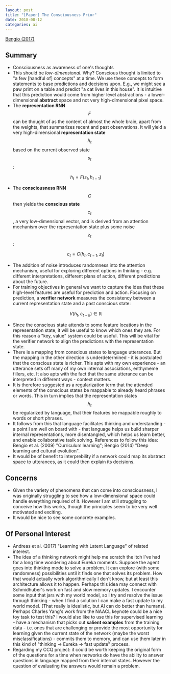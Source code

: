 ```yaml
---
layout: post
title: "[Paper] The Consciousness Prior"
date: 2018-08-12
categories: ai
---
```


[Bengio (2017)](https://arxiv.org/pdf/1709.08568)

## Summary

- Consciousness as awareness of one's thoughts
- This should be *low-dimensional*. Why? Conscious thought is limited to
  "a few \[handful of\] concepts" at a time. We use these concepts to
  form statements to base predictions and decisions upon. E.g., we
  might see a paw print on a table and predict "a cat lives in this
  house". It is intuitive that this prediction would come from higher
  level abstractions - a lower-dimensional **abstract** space and not
  very high-dimensional pixel space.
- The **representation RNN** $$F$$ can be thought of as the content of
  almost the whole brain, apart from the weights, that summarizes recent
  and past observations. It will yield a very high-dimensional
  **representation state** $$h_t$$ based on the current observed state
  $$s_t$$:

$$
h_t = F(s_t, h_{t-1})
$$

- The **consciousness RNN** $$C$$ then yields the **conscious state**
  $$c_t$$, a very low-dimensional vector, and is derived from an
  attention mechanism over the representation state plus some noise
  $$z_t$$:

$$
c_t = C(h_t, c_{t-1}, z_t)
$$

- The addition of noise introduces randomness into the attention
  mechanism, useful for exploring different options in thinking - e.g.
  different interpretations, different plans of action, different
  predictions about the future.
- For training objectives in general we want to capture the idea that
  these high-level features are useful for prediction and action.
  Focusing on prediction, a **verifier network** measures the
  consistency between a current representation state and a past
  conscious state:

$$
V(h_t, c_{t-k}) \in \mathbb{R}
$$

- Since the conscious state attends to some feature locations in the
  representation state, it will be useful to know which ones they are.
  For this reason a "key, value" system could be useful. This will be
  vital for the verifier network to align the predictions with the
  representation state.
- There is a mapping from conscious states to language utterances. But
  the mapping in the other direction is underdetermined - it is
  postulated that the conscious state is richer. This apts with my own
  experience - an utterance sets off many of my own internal
  associations, enthymeme fillers, etc. It also apts with the fact that
  the same utterance can be interpreted in different ways - context
  matters.
- It is therefore suggested as a regularization term that the attended
  elements of the conscious states be mappable to already heard phrases
  or words. This in turn implies that the representation states
  $$h_t$$ be regularized by language, that their features be mappable
  roughly to words or short phrases.
- It follows from this that language facilitates thinking and
  understanding - a point I am well on board with - that language helps
  us build sharper internal representations, more disentangled, which
  helps us learn better, and enable collaborative taslk solving.
  References to follow this idea: Bengio et al. (2009) "Curriculum
  learning"; Bengio (2014) "Deep learning and cultural evolution".
- It would be of benefit to interprebility if a network could map its
  abstract space to utterances, as it could then explain its decisions.

## Concerns

- Given the variety of phenomena that can come into consciousness, I was
  originally struggling to see how a low-dimensional space could handle
  everything required of it. However I am still struggling to conceive
  how this works, though the principles seem to be very well motivated
  and exciting.
- It would be nice to see some concrete examples.

## Of Personal Interest

- Andreas et al. (2017) "Learning with Latent Language" of related
  interest.
- The idea of a thinking network might help me scratch the itch I've had
  for a long time wondering about Eureka moments. Suppose the agent goes
  into thinking mode to solve a problem. It can explore (with some
  randomness) possibilities until it finds one that solves its problem.
  How that would actually work algorithmically I don't know, but at
  least this architecture allows it to happen. Perhaps this idea may
  connect with Schmidhuber's work on fast and slow memory updates. I
  encounter some input that jars with my world model, so I try and
  resolve the issue through thinking - when I find a solution I can make
  a fast update to my world model. (That really is idealistic, but AI
  can do better than humans). Perhaps Charles Yang's work from the NAACL
  keynote could be a nice toy task to test this? I would also like to
  use this for supervised learning - have a mechanism that picks out
  **salient examples** from the training data - i.e. ones that are
  challenging or provide the most opportunity for learning given the
  current state of the network (maybe the worst misclassifications) -
  commits them to memory, and can use them later in this kind of
  "thinking -> Eureka -> fast update" process.
- Regarding my CCQ project: it could be worth keeping the original form
  of the questions for a time when networks do have the ability to
  answer questions in language mapped from their internal states.
  However the question of evaluating the answers would remain a problem.
